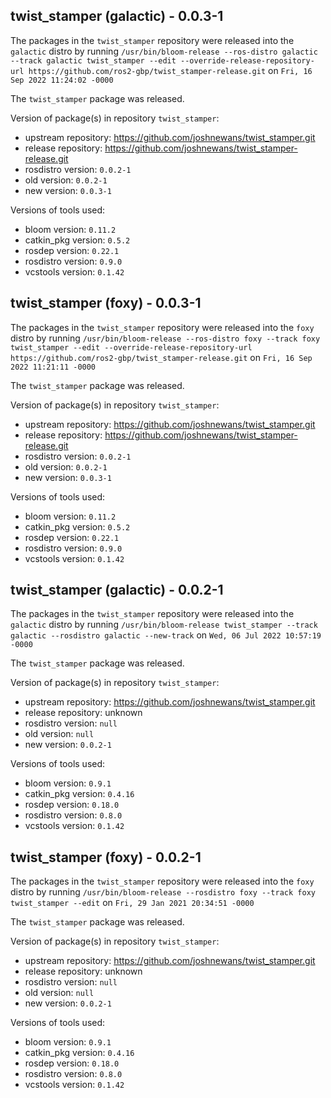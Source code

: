 ## twist_stamper (galactic) - 0.0.3-1

The packages in the `twist_stamper` repository were released into the `galactic` distro by running `/usr/bin/bloom-release --ros-distro galactic --track galactic twist_stamper --edit --override-release-repository-url https://github.com/ros2-gbp/twist_stamper-release.git` on `Fri, 16 Sep 2022 11:24:02 -0000`

The `twist_stamper` package was released.

Version of package(s) in repository `twist_stamper`:

- upstream repository: https://github.com/joshnewans/twist_stamper.git
- release repository: https://github.com/joshnewans/twist_stamper-release.git
- rosdistro version: `0.0.2-1`
- old version: `0.0.2-1`
- new version: `0.0.3-1`

Versions of tools used:

- bloom version: `0.11.2`
- catkin_pkg version: `0.5.2`
- rosdep version: `0.22.1`
- rosdistro version: `0.9.0`
- vcstools version: `0.1.42`


## twist_stamper (foxy) - 0.0.3-1

The packages in the `twist_stamper` repository were released into the `foxy` distro by running `/usr/bin/bloom-release --ros-distro foxy --track foxy twist_stamper --edit --override-release-repository-url https://github.com/ros2-gbp/twist_stamper-release.git` on `Fri, 16 Sep 2022 11:21:11 -0000`

The `twist_stamper` package was released.

Version of package(s) in repository `twist_stamper`:

- upstream repository: https://github.com/joshnewans/twist_stamper.git
- release repository: https://github.com/joshnewans/twist_stamper-release.git
- rosdistro version: `0.0.2-1`
- old version: `0.0.2-1`
- new version: `0.0.3-1`

Versions of tools used:

- bloom version: `0.11.2`
- catkin_pkg version: `0.5.2`
- rosdep version: `0.22.1`
- rosdistro version: `0.9.0`
- vcstools version: `0.1.42`


## twist_stamper (galactic) - 0.0.2-1

The packages in the `twist_stamper` repository were released into the `galactic` distro by running `/usr/bin/bloom-release twist_stamper --track galactic --rosdistro galactic --new-track` on `Wed, 06 Jul 2022 10:57:19 -0000`

The `twist_stamper` package was released.

Version of package(s) in repository `twist_stamper`:

- upstream repository: https://github.com/joshnewans/twist_stamper.git
- release repository: unknown
- rosdistro version: `null`
- old version: `null`
- new version: `0.0.2-1`

Versions of tools used:

- bloom version: `0.9.1`
- catkin_pkg version: `0.4.16`
- rosdep version: `0.18.0`
- rosdistro version: `0.8.0`
- vcstools version: `0.1.42`


## twist_stamper (foxy) - 0.0.2-1

The packages in the `twist_stamper` repository were released into the `foxy` distro by running `/usr/bin/bloom-release --rosdistro foxy --track foxy twist_stamper --edit` on `Fri, 29 Jan 2021 20:34:51 -0000`

The `twist_stamper` package was released.

Version of package(s) in repository `twist_stamper`:

- upstream repository: https://github.com/joshnewans/twist_stamper.git
- release repository: unknown
- rosdistro version: `null`
- old version: `null`
- new version: `0.0.2-1`

Versions of tools used:

- bloom version: `0.9.1`
- catkin_pkg version: `0.4.16`
- rosdep version: `0.18.0`
- rosdistro version: `0.8.0`
- vcstools version: `0.1.42`


